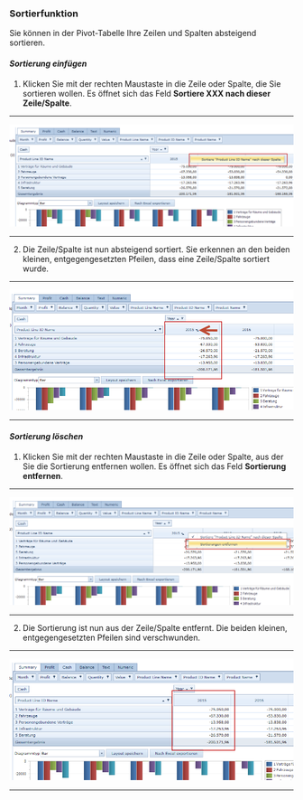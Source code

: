 ### Sortierfunktion

Sie können in der Pivot-Tabelle Ihre Zeilen und Spalten absteigend sortieren.

#### *Sortierung einfügen*

1) Klicken Sie mit der rechten Maustaste in die Zeile oder Spalte, die Sie sortieren wollen. Es öffnet sich das Feld **Sortiere XXX nach dieser Zeile/Spalte**.

---
![](/assets/f26.png)

---

2) Die Zeile/Spalte ist nun absteigend sortiert. Sie erkennen an den beiden kleinen, entgegengesetzten Pfeilen, dass eine Zeile/Spalte sortiert wurde.

---
![](/assets/f27.png)

---

#### *Sortierung löschen*

1) Klicken Sie mit der rechten Maustaste in die Zeile oder Spalte, aus der Sie die Sortierung entfernen wollen. Es öffnet sich das Feld **Sortierung entfernen**.

---
![](/assets/f28.png)

---

2) Die Sortierung ist nun aus der Zeile/Spalte entfernt. Die beiden kleinen, entgegengesetzten Pfeilen sind verschwunden.

---
![](/assets/f29.png)

---
